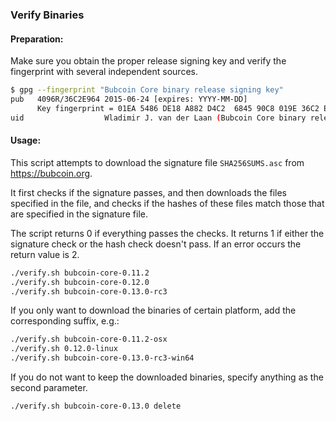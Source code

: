 ### Verify Binaries

#### Preparation:

Make sure you obtain the proper release signing key and verify the fingerprint with several independent sources.

```sh
$ gpg --fingerprint "Bubcoin Core binary release signing key"
pub   4096R/36C2E964 2015-06-24 [expires: YYYY-MM-DD]
      Key fingerprint = 01EA 5486 DE18 A882 D4C2  6845 90C8 019E 36C2 E964
uid                  Wladimir J. van der Laan (Bubcoin Core binary release signing key) <laanwj@gmail.com>
```

#### Usage:

This script attempts to download the signature file `SHA256SUMS.asc` from https://bubcoin.org.

It first checks if the signature passes, and then downloads the files specified in the file, and checks if the hashes of these files match those that are specified in the signature file.

The script returns 0 if everything passes the checks. It returns 1 if either the signature check or the hash check doesn't pass. If an error occurs the return value is 2.


```sh
./verify.sh bubcoin-core-0.11.2
./verify.sh bubcoin-core-0.12.0
./verify.sh bubcoin-core-0.13.0-rc3
```

If you only want to download the binaries of certain platform, add the corresponding suffix, e.g.:

```sh
./verify.sh bubcoin-core-0.11.2-osx
./verify.sh 0.12.0-linux
./verify.sh bubcoin-core-0.13.0-rc3-win64
```

If you do not want to keep the downloaded binaries, specify anything as the second parameter.

```sh
./verify.sh bubcoin-core-0.13.0 delete
```
